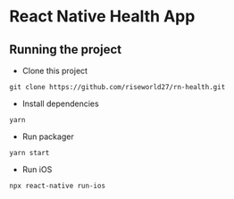# React Native Health App

## Running the project

- Clone this project
```
git clone https://github.com/riseworld27/rn-health.git
```

- Install dependencies
```
yarn
```

- Run packager
```
yarn start
```

- Run iOS
```
npx react-native run-ios
```

